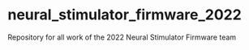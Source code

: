 # neural_stimulator_firmware_2022
Repository for all work of the 2022 Neural Stimulator Firmware team
